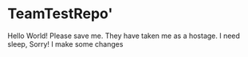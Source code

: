 # TeamTestRepo'
Hello World!
Please save me. They have taken me as a hostage.
I need sleep, Sorry!
I make some changes
